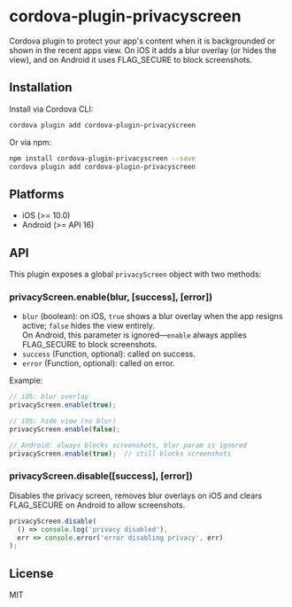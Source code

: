 # cordova-plugin-privacyscreen

Cordova plugin to protect your app's content when it is backgrounded or shown in the recent apps view.
On iOS it adds a blur overlay (or hides the view), and on Android it uses FLAG_SECURE to block screenshots.

## Installation
Install via Cordova CLI:
```bash
cordova plugin add cordova-plugin-privacyscreen
```

Or via npm:
```bash
npm install cordova-plugin-privacyscreen --save
cordova plugin add cordova-plugin-privacyscreen
```

## Platforms
- iOS (>= 10.0)
- Android (>= API 16)

## API
This plugin exposes a global `privacyScreen` object with two methods:

### privacyScreen.enable(blur, [success], [error])
- `blur` (boolean): on iOS, `true` shows a blur overlay when the app resigns active; `false` hides the view entirely.  
  On Android, this parameter is ignored—`enable` always applies FLAG_SECURE to block screenshots.
- `success` (Function, optional): called on success.  
- `error` (Function, optional): called on error.

Example:
```js
// iOS: blur overlay
privacyScreen.enable(true);

// iOS: hide view (no blur)
privacyScreen.enable(false);

// Android: always blocks screenshots, blur param is ignored
privacyScreen.enable(true);  // still blocks screenshots
```

### privacyScreen.disable([success], [error])
Disables the privacy screen, removes blur overlays on iOS and clears FLAG_SECURE on Android to allow screenshots.

```js
privacyScreen.disable(
  () => console.log('privacy disabled'),
  err => console.error('error disabling privacy', err)
);
```

## License
MIT